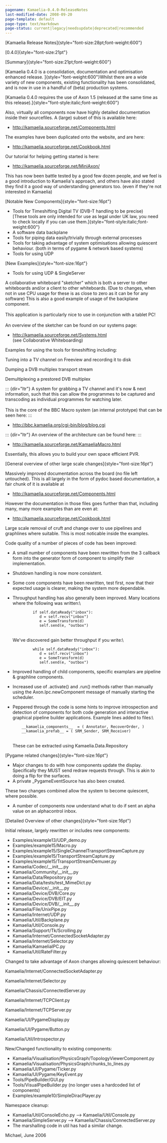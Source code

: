 ```yaml
---
pagename: Kamaelia-0.4.0-ReleaseNotes
last-modified-date: 2008-09-20
page-template: default
page-type: text/markdown
page-status: current|legacy|needsupdate|deprecated|recommended
---
```

[Kamaelia Release Notes]{style="font-size:28pt;font-weight:600"}

[0.4.0]{style="font-size:21pt"}

[Summary]{style="font-size:21pt;font-weight:600"}

[Kamaelia 0.4.0 is a consolidation, documentation and optimisation
enhanced release. ]{style="font-weight:600"}Whilst there are a wide
variety of new components, existing functionality has been consolidated,
and is now in use in a handful of (beta) production systems.

[Kamaelia 0.4.0 requires the use of Axon 1.5 (released at the same time
as this release).]{style="font-style:italic;font-weight:600"}

Also, virtually all components now have highly detailed documentation
inside their sourcefiles. A (large) subset of this is available here:

-   <http://kamaelia.sourceforge.net/Components.html>

The examples have been duplicated onto the website, and are here:

-   <http://kamaelia.sourceforge.net/Cookbook.html>

Our tutorial for helping getting started is here:

-   <http://kamaelia.sourceforge.net/MiniAxon/>

This has now been battle tested by a good few dozen people, and we feel
is a good introduction to Kamaelia\'s approach, and others have also
stated they find it a good way of understanding generators too. (even if
they\'re not interested in Kamaelia)

[Notable New Components]{style="font-size:16pt"}

-   Tools for Timeshifting Digital TV (DVB-T handling to be precise)\
    [These tools are only intended for use as legal under UK law, you
    need to check locally if you can use
    them.]{style="font-style:italic;font-weight:600"}
-   A software data backplane
-   Tools for piping data easily/trivially through external processes
-   Tools for taking advantage of system optimisations allowing
    quiescent behaviour. (both in terms of pygame & network based
    systems)
-   Tools for using UDP

[New Examples]{style="font-size:16pt"}

-   Tools for using UDP & SingleServer

A collaborative whiteboard \"sketcher\" which is both a server to other
whiteboards and/or a client to other whiteboards. (Due to changes, when
not in use CPU usage for these is as close to zero as it can be for any
software) This is also a good example of usage of the backplane
component.\
\
This application is particularly nice to use in conjunction with a
tablet PC!\
\
An overview of the sketcher can be found on our systems page:

-   <http://kamaelia.sourceforge.net/Systems.html>\
    (see Collaborative Whiteboarding)

Examples for using the tools for timeshifting including:

Tuning into a TV channel on Freeview and recording it to disk

Dumping a DVB multiplex transport stream

Demultiplexing a prestored DVB multiplex

::: {dir="ltr"}
A system for grabbing a TV channel and it\'s now & next information,
such that this can allow the programmes to be captured and transcoding
as individual programmes for watching later.\
\
This is the core of the BBC Macro system (an internal prototype) that
can be seen here:
:::

-   <http://bbc.kamaelia.org/cgi-bin/blog/blog.cgi>

::: {dir="ltr"}
An overview of the architecture can be found here:
:::

-   <http://kamaelia.sourceforge.net/KamaeliaMacro.html>

<div>

Essentially, this allows you to build your own space efficient PVR.

</div>

[General overview of other large scale changes]{style="font-size:16pt"}

Massively improved documentation across the board (no file left
untouched). This is all largely in the form of pydoc based
documentation, a fair chunk of it is available at

-   <http://kamaelia.sourceforge.net/Components.html>

However the documentation in those files goes further than that,
including many, many more examples than are even at:

-   <http://kamaelia.sourceforge.net/Cookbook.html>

Large scale removal of cruft and change over to use pipelines and
graphlines where suitable. This is most noticable inside the examples.

Code quality of a number of pieces of code has been improved:

-   A small number of components have been rewritten from the 3 callback
    form into the generator form of component to simplify their
    implementation.

-   Shutdown handling is now more consistent.

-   Some core components have been rewritten, test first, now that their
    expected usage is clearer, making the system more dependable.

-   Throughput handling has also generally been improved. Many locations
    where the following was written:\

                 if self.dataReady("inbox"):
                    d = self.recv("inbox")
                    e = SomeTransform(d)
                    self.send(e, "outbox")

    \
    We\'ve discovered gain better throughput if you write:\

                 while self.dataReady("inbox"):
                    d = self.recv("inbox")
                    e = SomeTransform(d)
                    self.send(e, "outbox")

-   Improved handling of child components, specific examplars are
    pipeline & graphline components.

-   Increased use of .activate() and .run() methods rather than manually
    using the Axon.Ipc.newComponent message of manually starting the
    scheduler.

-   Peppered through the code is some hints to improve introspection and
    detection of components for both code generation and interactive
    graphical pipeline builder applications. Example lines added to
    files:\

            __kamaelia_components__  = ( Annotator, RecoverOrder, )
            __kamaelia_prefab__ = ( SRM_Sender, SRM_Receiver)

    \
    These can be extracted using Kamaelia.Data.Repository

[Pygame related changes]{style="font-size:16pt"}

-   Major changes to do with how components update the display.
    Specifically they MUST send redraw requests through. This is akin to
    doing a flip for the surfaces.
-   A private \_PygameEventSource has also been created.

These two changes combined allow the system to become quiescent, where
possible.

-   A number of components now understand what to do if sent an alpha
    value on an alphacontrol inbox.

[Detailed Overview of other changes]{style="font-size:16pt"}

Initial release, largely rewritten or includes new components:

-   Examples/example13/UDP\_demo.py
-   Examples/example15/Macro.py
-   Examples/example15/SingleChannelTransportStreamCapture.py
-   Examples/example15/TransportStreamCapture.py
-   Examples/example15/TransportStreamDemuxer.py
-   Kamaelia/Codec/\_\_init\_\_.py
-   Kamaelia/Community/\_\_init\_\_.py
-   Kamaelia/Data/Repository.py
-   Kamaelia/Data/tests/test\_MimeDict.py
-   Kamaelia/Device/\_\_init\_\_.py
-   Kamaelia/Device/DVB/Core.py
-   Kamaelia/Device/DVB/EIT.py
-   Kamaelia/Device/DVB/\_\_init\_\_.py
-   Kamaelia/File/UnixPipe.py
-   Kamaelia/Internet/UDP.py
-   Kamaelia/Util/Backplane.py
-   Kamaelia/Util/Console.py
-   Kamaelia/Support/Tk/Scrolling.py
-   Kamaelia/Internet/ConnectedSocketAdapter.py
-   Kamaelia/Internet/Selector.py
-   Kamaelia/KamaeliaIPC.py
-   Kamaelia/Util/RateFilter.py

Changed to take advantage of Axon changes allowing quiescent behaviour:

Kamaelia/Internet/ConnectedSocketAdapter.py

Kamaelia/Internet/Selector.py

Kamaelia/Chassis/ConnectedServer.py

Kamaelia/Internet/TCPClient.py

Kamaelia/Internet/TCPServer.py

Kamaelia/UI/PygameDisplay.py

Kamaelia/UI/Pygame/Button.py

Kamaelia/Util/Introspector.py

New/Changed functionality to existing components:

-   Kamaelia/Visualisation/PhysicsGraph/TopologyViewerComponent.py
-   Kamaelia/Visualisation/PhysicsGraph/chunks\_to\_lines.py
-   Kamaelia/UI/Pygame/Ticker.py
-   Kamaelia/UI/Pygame/KeyEvent.py
-   Tools/PipeBuilder/GUI.py
-   Tools/VisualPipeBuilder.py (no longer uses a hardcoded list of
    components)
-   Examples/example10/SimpleDiracPlayer.py

Namespace cleanup:

-   Kamaelia/Util/ConsoleEcho.py \--\> Kamaelia/Util/Console.py
-   Kamaelia/SimpleServer.py \--\> Kamaelia/Chassis/ConnectedServer.py
-   The marshalling code in util has had a similar change.

Michael, June 2006
